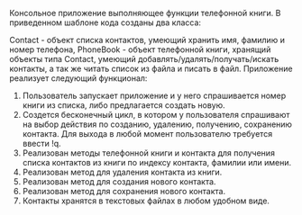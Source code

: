 Консольное приложение выполняющее функции телефонной книги. В приведенном шаблоне кода созданы два класса:

Contact - объект списка контактов, умеющий хранить имя, фамилию и номер телефона,
PhoneBook - объект телефонной книги, хранящий объекты типа Contact, умеющий добавлять/удалять/получать/искать контакты, а так же читать список из файла и писать в файл.
Приложение реализует следующий функционал:

1. Пользователь запускает приложение и у него спрашивается номер книги из списка, либо предлагается создать новую.
2. Создется бесконечный цикл, в котором у пользователя спрашивают на выбор действия по созданию, удалению, получению, сохранению контакта. Для выхода в любой момент пользователю требуется ввести !q.
3. Реализован методы телефонной книги и контакта для получения списка контактов из книги по индексу контакта, фамилии или имени.
4. Реализован метод для удаления контакта из книги.
5. Реализован метод для создания нового контакта.
6. Реализован метод для сохранения нового контакта.
7. Контакты хранятся в текстовых файлах в любом удобном виде. 
